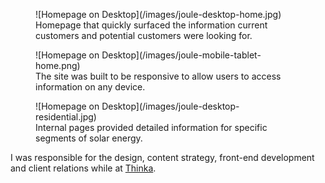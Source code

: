<figure class="media-full">
  ![Homepage on Desktop](/images/joule-desktop-home.jpg)
<figcaption>Homepage that quickly surfaced the information current customers and potential customers were looking for.</figcaption>
</figure>

<figure>
  ![Homepage on Desktop](/images/joule-mobile-tablet-home.png)
  <figcaption>The site was built to be responsive to allow users to access information on any device.</figcaption>
</figure>

<figure class="media-full">
  ![Homepage on Desktop](/images/joule-desktop-residential.jpg)
  <figcaption>Internal pages provided detailed information for specific segments of solar energy.</figcaption>
</figure>

I was responsible for the design, content strategy, front-end development and client relations while at [Thinka](http://thinkabig.com/).
